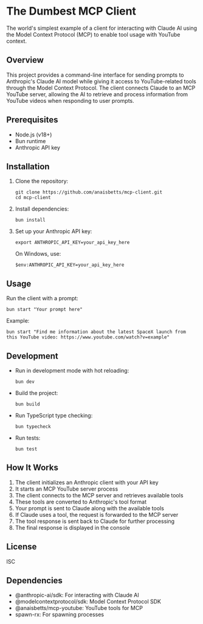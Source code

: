 # The Dumbest MCP Client

The world's simplest example of a client for interacting with Claude AI using the Model Context Protocol (MCP) to enable tool usage with YouTube context.

## Overview

This project provides a command-line interface for sending prompts to Anthropic's Claude AI model while giving it access to YouTube-related tools through the Model Context Protocol. The client connects Claude to an MCP YouTube server, allowing the AI to retrieve and process information from YouTube videos when responding to user prompts.

## Prerequisites

- Node.js (v18+)
- Bun runtime
- Anthropic API key

## Installation

1. Clone the repository:
   ```
   git clone https://github.com/anaisbetts/mcp-client.git
   cd mcp-client
   ```

2. Install dependencies:
   ```
   bun install
   ```

3. Set up your Anthropic API key:
   ```
   export ANTHROPIC_API_KEY=your_api_key_here
   ```
   
   On Windows, use:
   ```
   $env:ANTHROPIC_API_KEY=your_api_key_here
   ```

## Usage

Run the client with a prompt:

```
bun start "Your prompt here"
```

Example:

```
bun start "Find me information about the latest SpaceX launch from this YouTube video: https://www.youtube.com/watch?v=example"
```

## Development

- Run in development mode with hot reloading:
  ```
  bun dev
  ```

- Build the project:
  ```
  bun build
  ```

- Run TypeScript type checking:
  ```
  bun typecheck
  ```

- Run tests:
  ```
  bun test
  ```

## How It Works

1. The client initializes an Anthropic client with your API key
2. It starts an MCP YouTube server process
3. The client connects to the MCP server and retrieves available tools
4. These tools are converted to Anthropic's tool format
5. Your prompt is sent to Claude along with the available tools
6. If Claude uses a tool, the request is forwarded to the MCP server
7. The tool response is sent back to Claude for further processing
8. The final response is displayed in the console

## License

ISC

## Dependencies

- @anthropic-ai/sdk: For interacting with Claude AI
- @modelcontextprotocol/sdk: Model Context Protocol SDK
- @anaisbetts/mcp-youtube: YouTube tools for MCP
- spawn-rx: For spawning processes

